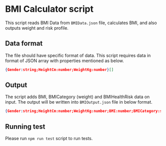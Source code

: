 # BMI Calculator script

This script reads BMI Data from `BMIData.json` file, calculates BMI, and also outputs weight and risk profile.

## Data format

The file should have specific format of data.
This script requires data in format of JSON array with properties mentioned as below.

```json
{Gender:string;HeightCm:number;WeightKg:number}[]
```

## Output

The script adds BMI, BMICategory (weight) and BMIHealthRisk data on input.
The output will be written into `BMIOutput.json` file in below format.

```json
{Gender:string;HeightCm:number;WeightKg:number;BMI:number;BMICategory:string;BMIHealthRisk:string;}
```

## Running test

Please run `npm run test` script to run tests.
